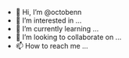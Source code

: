 - 👋 Hi, I’m @octobenn
- 👀 I’m interested in ...
- 🌱 I’m currently learning ...
- 💞️ I’m looking to collaborate on ...
- 📫 How to reach me ...

<!---
octobenn/octobenn is a ✨ special ✨ repository because its `README.md` (this file) appears on your GitHub profile.
You can click the Preview link to take a look at your changes.
--->

